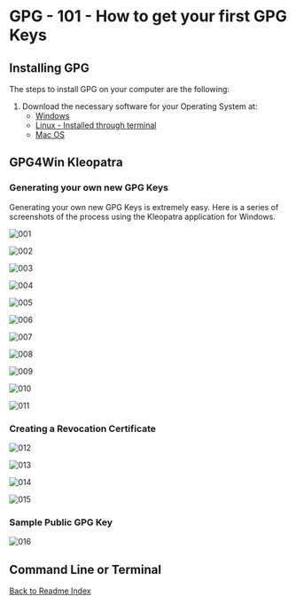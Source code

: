 # GPG - 101 - How to get your first GPG Keys

## Installing GPG

The steps to install GPG on your computer are the following:
1. Download the necessary software for your Operating System at:
    - [Windows](https://gpg4win.org/download.html)
    - [Linux - Installed through terminal](https://linuxhint.com/gpg-command-ubuntu/)
    - [Mac OS](https://sourceforge.net/p/gpgosx/docu/Download/)

## GPG4Win Kleopatra

### Generating your own new GPG Keys

Generating your own new GPG Keys is extremely easy.
Here is a series of screenshots of the process using the Kleopatra application for Windows.

![001](https://github.com/Nautilus-Cyberneering/GPG-Bootcamp/blob/main/media/KLEO_CREATE_001.png)

![002](https://github.com/Nautilus-Cyberneering/GPG-Bootcamp/blob/main/media/KLEO_CREATE_002.png)

![003](https://github.com/Nautilus-Cyberneering/GPG-Bootcamp/blob/main/media/KLEO_CREATE_003.png)

![004](https://github.com/Nautilus-Cyberneering/GPG-Bootcamp/blob/main/media/KLEO_CREATE_004.png)

![005](https://github.com/Nautilus-Cyberneering/GPG-Bootcamp/blob/main/media/KLEO_CREATE_005.png)

![006](https://github.com/Nautilus-Cyberneering/GPG-Bootcamp/blob/main/media/KLEO_CREATE_006.png)

![007](https://github.com/Nautilus-Cyberneering/GPG-Bootcamp/blob/main/media/KLEO_CREATE_007.png)

![008](https://github.com/Nautilus-Cyberneering/GPG-Bootcamp/blob/main/media/KLEO_CREATE_008.png)

![009](https://github.com/Nautilus-Cyberneering/GPG-Bootcamp/blob/main/media/KLEO_CREATE_009.png)

![010](https://github.com/Nautilus-Cyberneering/GPG-Bootcamp/blob/main/media/KLEO_CREATE_010.png)

![011](https://github.com/Nautilus-Cyberneering/GPG-Bootcamp/blob/main/media/KLEO_CREATE_011.png)

### Creating a Revocation Certificate

![012](https://github.com/Nautilus-Cyberneering/GPG-Bootcamp/blob/main/media/KLEO_CREATE_012.png)

![013](https://github.com/Nautilus-Cyberneering/GPG-Bootcamp/blob/main/media/KLEO_CREATE_013.png)

![014](https://github.com/Nautilus-Cyberneering/GPG-Bootcamp/blob/main/media/KLEO_CREATE_014.png)

![015](https://github.com/Nautilus-Cyberneering/GPG-Bootcamp/blob/main/media/KLEO_CREATE_015.png)

### Sample Public GPG Key

![016](https://github.com/Nautilus-Cyberneering/GPG-Bootcamp/blob/main/media/KLEO_CREATE_016.png)

## Command Line or Terminal






[Back to Readme Index](https://github.com/Nautilus-Cyberneering/GPG-Bootcamp/blob/main/README.md)